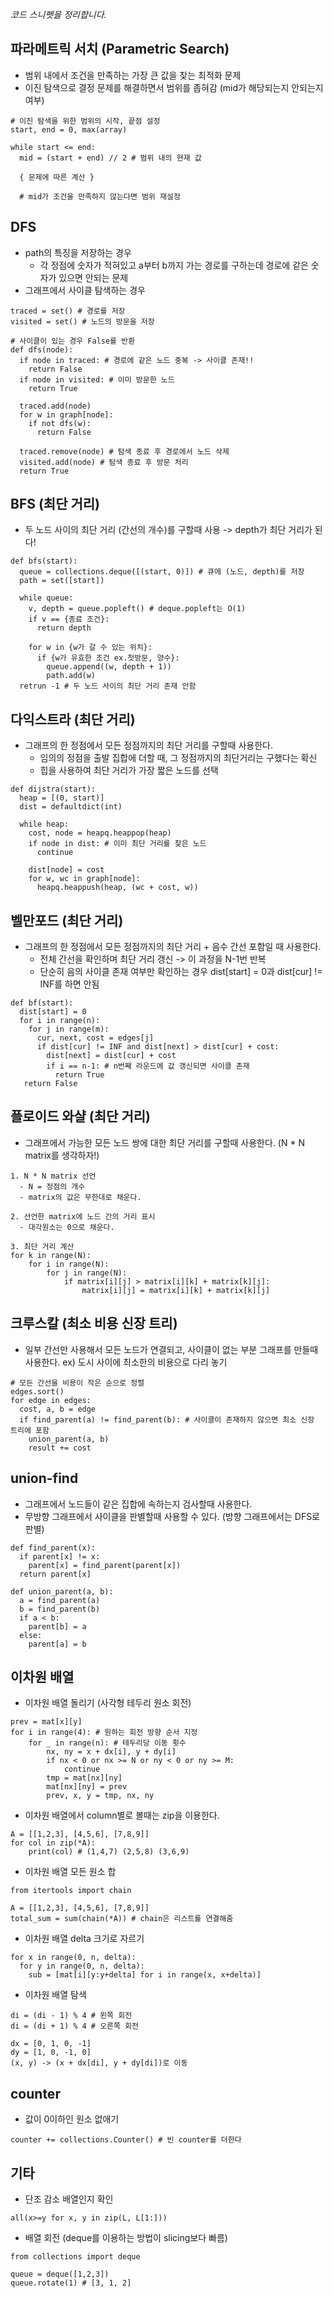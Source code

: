 *코드 스니펫을 정리합니다.*

## 파라메트릭 서치 (Parametric Search)
* 범위 내에서 조건을 만족하는 가장 큰 값을 찾는 최적화 문제
* 이진 탐색으로 결정 문제를 해결하면서 범위를 좁혀감 (mid가 해당되는지 안되는지 여부)
```
# 이진 탐색을 위한 범위의 시작, 끝점 설정
start, end = 0, max(array)

while start <= end:
  mid = (start + end) // 2 # 범위 내의 현재 값
  
  { 문제에 따른 계산 }
  
  # mid가 조건을 만족하지 않는다면 범위 재설정
```

## DFS
* path의 특징을 저장하는 경우
  * 각 정점에 숫자가 적혀있고 a부터 b까지 가는 경로를 구하는데 경로에 같은 숫자가 있으면 안되는 문제
* 그래프에서 사이클 탐색하는 경우
```
traced = set() # 경로를 저장
visited = set() # 노드의 방문을 저장

# 사이클이 있는 경우 False를 반환
def dfs(node):
  if node in traced: # 경로에 같은 노드 중복 -> 사이클 존재!!
    return False
  if node in visited: # 이미 방문한 노드
    return True
    
  traced.add(node)
  for w in graph[node]:
    if not dfs(w):
      return False
  
  traced.remove(node) # 탐색 종료 후 경로에서 노드 삭제
  visited.add(node) # 탐색 종료 후 방문 처리
  return True
```
  
  

## BFS (최단 거리)
* 두 노드 사이의 최단 거리 (간선의 개수)를 구할때 사용 -> depth가 최단 거리가 된다!
```
def bfs(start):
  queue = collections.deque([(start, 0)]) # 큐에 (노드, depth)를 저장
  path = set([start])
 
  while queue:
    v, depth = queue.popleft() # deque.popleft는 O(1)
    if v == {종료 조건}:
      return depth
      
    for w in {w가 갈 수 있는 위치}:
      if {w가 유효한 조건 ex.첫방문, 양수}:
        queue.append((w, depth + 1))
        path.add(w)
  retrun -1 # 두 노드 사이의 최단 거리 존재 안함
```

## 다익스트라 (최단 거리)
* 그래프의 한 정점에서 모든 정점까지의 최단 거리를 구할때 사용한다.
  * 임의의 정점을 출발 집합에 더할 때, 그 정점까지의 최단거리는 구했다는 확신
  * 힙을 사용하여 최단 거리가 가장 짧은 노드를 선택
```
def dijstra(start):
  heap = [(0, start)]
  dist = defaultdict(int)
  
  while heap:
    cost, node = heapq.heappop(heap)
    if node in dist: # 이미 최단 거리를 찾은 노드
      continue
     
    dist[node] = cost
    for w, wc in graph[node]:
      heapq.heappush(heap, (wc + cost, w))
```

## 벨만포드 (최단 거리)
* 그래프의 한 정점에서 모든 정점까지의 최단 거리 + 음수 간선 포함일 때 사용한다.
  * 전체 간선을 확인하며 최단 거리 갱신 -> 이 과정을 N-1번 반복
  * 단순히 음의 사이클 존재 여부만 확인하는 경우 dist[start] = 0과 dist[cur] != INF를 하면 안됨
```
def bf(start):
  dist[start] = 0
  for i in range(n):
    for j in range(m):
      cur, next, cost = edges[j]
      if dist[cur] != INF and dist[next] > dist[cur] + cost:
        dist[next] = dist[cur] + cost
        if i == n-1: # n번째 라운드에 값 갱신되면 사이클 존재
          return True
   return False
```

## 플로이드 와샬 (최단 거리)
* 그래프에서 가능한 모든 노드 쌍에 대한 최단 거리를 구할때 사용한다. (N * N matrix를 생각하자!)
```
1. N * N matrix 선언 
  - N = 정점의 개수
  - matrix의 값은 무한대로 채운다.

2. 선언한 matrix에 노드 간의 거리 표시
  - 대각원소는 0으로 채운다.

3. 최단 거리 계산
for k in range(N):
    for i in range(N):
        for j in range(N):
            if matrix[i][j] > matrix[i][k] + matrix[k][j]:
                matrix[i][j] = matrix[i][k] + matrix[k][j]
```

## 크루스칼 (최소 비용 신장 트리)
- 일부 간선만 사용해서 모든 노드가 연결되고, 사이클이 없는 부분 그래프를 만들때 사용한다.
      ex) 도시 사이에 최소한의 비용으로 다리 놓기
```
# 모든 간선을 비용이 작은 순으로 정렬
edges.sort()
for edge in edges:
  cost, a, b = edge
  if find_parent(a) != find_parent(b): # 사이클이 존재하지 않으면 최소 신장 트리에 포함
    union_parent(a, b)
    result += cost
```

## union-find
* 그래프에서 노드들이 같은 집합에 속하는지 검사할때 사용한다.
* 무방향 그래프에서 사이클을 판별할때 사용할 수 있다. (방향 그래프에서는 DFS로 판별)
```
def find_parent(x):
  if parent[x] != x:
    parent[x] = find_parent(parent[x])
  return parent[x]
  
def union_parent(a, b):
  a = find_parent(a)
  b = find_parent(b)
  if a < b:
    parent[b] = a
  else:
    parent[a] = b
```

## 이차원 배열
* 이차원 배열 돌리기 (사각형 테두리 원소 회전)
```
prev = mat[x][y]
for i in range(4): # 원하는 회전 방향 순서 지정
    for _ in range(n): # 테두리당 이동 횟수
        nx, ny = x + dx[i], y + dy[i]
        if nx < 0 or nx >= N or ny < 0 or ny >= M:
            continue
        tmp = mat[nx][ny]
        mat[nx][ny] = prev
        prev, x, y = tmp, nx, ny
```

* 이차원 배열에서 column별로 볼때는 zip을 이용한다.
``` 
A = [[1,2,3], [4,5,6], [7,8,9]]
for col in zip(*A):
    print(col) # (1,4,7) (2,5,8) (3,6,9)
```

* 이차원 배열 모든 원소 합
```
from itertools import chain

A = [[1,2,3], [4,5,6], [7,8,9]]
total_sum = sum(chain(*A)) # chain은 리스트를 연결해줌
```

* 이차원 배열 delta 크기로 자르기
```
for x in range(0, n, delta):
  for y in range(0, n, delta):
    sub = [mat[i][y:y+delta] for i in range(x, x+delta)]
```

* 이차원 배열 탐색
```
di = (di - 1) % 4 # 왼쪽 회전
di = (di + 1) % 4 # 오른쪽 회전

dx = [0, 1, 0, -1]
dy = [1, 0, -1, 0]
(x, y) -> (x + dx[di], y + dy[di])로 이동
```

## counter
* 값이 0이하인 원소 없애기
```
counter += collections.Counter() # 빈 counter를 더한다
```

## 기타
* 단조 감소 배열인지 확인
```
all(x>=y for x, y in zip(L, L[1:]))
```

* 배열 회전 (deque를 이용하는 방법이 slicing보다 빠름)
```
from collections import deque

queue = deque([1,2,3])
queue.rotate(1) # [3, 1, 2]
```

